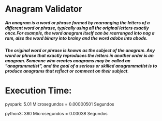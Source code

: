 # Anagram Validator

##### An anagram is a word or phrase formed by rearranging the letters of a different word or phrase, typically using all the original letters exactly once.For example, the word anagram itself can be rearranged into nag a ram, also the word binary into brainy and the word adobe into abode.

##### The original word or phrase is known as the subject of the anagram. Any word or phrase that exactly reproduces the letters in another order is an anagram. Someone who creates anagrams may be called an "anagrammatist", and the goal of a serious or skilled anagrammatist is to produce anagrams that reflect or comment on their subject.

# Execution Time:

pyspark: 
5.01 Microsegundos = 0.00000501 Segundos

python3:
380 Microsegundos = 0.00038 Segundos

